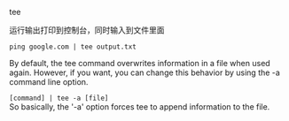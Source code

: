 
tee

运行输出打印到控制台，同时输入到文件里面

`ping google.com | tee output.txt`

By default, the tee command overwrites information in a file when used again. However, if you want, you can change this behavior by using the -a command line option.

`[command] | tee -a [file]`  
So basically, the '-a' option forces tee to append information to the file.